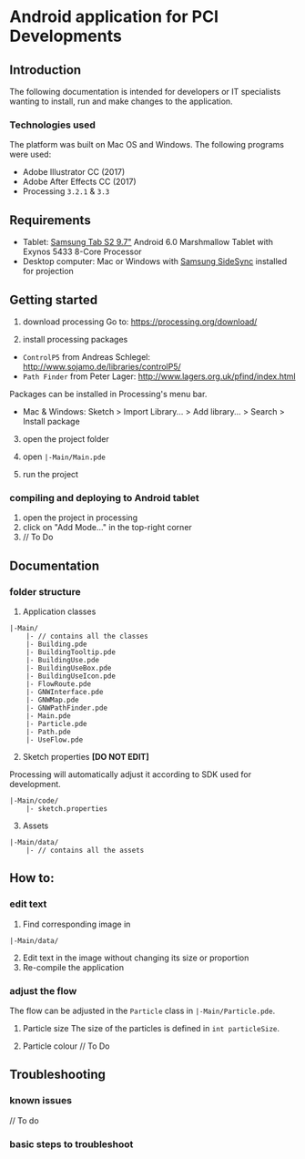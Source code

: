 Android application for PCI Developments
========================

## Introduction
The following documentation is intended for developers or IT specialists wanting to install, run and make changes to the application.

### Technologies used
The platform was built on Mac OS and Windows. The following programs were used:
- Adobe Illustrator CC (2017)
- Adobe After Effects CC (2017)
- Processing `3.2.1` & `3.3`

## Requirements

- Tablet: [Samsung Tab S2 9.7"](http://www.samsung.com/ca/tablets/galaxy-tab-s2-9-7-t810/) Android 6.0 Marshmallow Tablet with Exynos 5433 8-Core Processor
- Desktop computer: Mac or Windows with [Samsung SideSync](http://www.samsung.com/us/sidesync/) installed for projection

## Getting started

1. download processing
Go to: https://processing.org/download/

2. install processing packages

- `ControlP5` from Andreas Schlegel: http://www.sojamo.de/libraries/controlP5/
- `Path Finder` from Peter Lager: http://www.lagers.org.uk/pfind/index.html

Packages can be installed in Processing's menu bar.
- Mac & Windows: Sketch > Import Library... > Add library... > Search > Install package

3. open the project folder

4. open `|-Main/Main.pde`

5. run the project

### compiling and deploying to Android tablet

1. open the project in processing
2. click on "Add Mode..." in the top-right corner
3. // To Do

## Documentation

### folder structure
1. Application classes

```
|-Main/
    |- // contains all the classes
    |- Building.pde
    |- BuildingTooltip.pde
    |- BuildingUse.pde
    |- BuildingUseBox.pde
    |- BuildingUseIcon.pde
    |- FlowRoute.pde
    |- GNWInterface.pde
    |- GNWMap.pde
    |- GNWPathFinder.pde
    |- Main.pde
    |- Particle.pde
    |- Path.pde
    |- UseFlow.pde
```

2. Sketch properties **[DO NOT EDIT]**

Processing will automatically adjust it according to SDK used for development.

```
|-Main/code/
    |- sketch.properties
```

3. Assets

```
|-Main/data/
    |- // contains all the assets
```

## How to:

### edit text

1. Find corresponding image in
```
|-Main/data/
```

2. Edit text in the image without changing its size or proportion
3. Re-compile the application

### adjust the flow

The flow can be adjusted in the `Particle` class in `|-Main/Particle.pde`.

1. Particle size
The size of the particles is defined in `int particleSize`.

2. Particle colour
// To Do

## Troubleshooting

### known issues
// To do

### basic steps to troubleshoot

